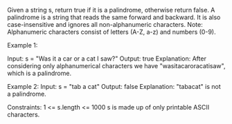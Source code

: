 Given a string s, return true if it is a palindrome, otherwise return false.
A palindrome is a string that reads the same forward and backward. It is also case-insensitive and ignores all non-alphanumeric characters.
Note: Alphanumeric characters consist of letters (A-Z, a-z) and numbers (0-9).

Example 1:

Input: s = "Was it a car or a cat I saw?"
Output: true
Explanation: After considering only alphanumerical characters we have "wasitacaroracatisaw", which is a palindrome.

Example 2:
Input: s = "tab a cat"
Output: false
Explanation: "tabacat" is not a palindrome.

Constraints:
1 <= s.length <= 1000
s is made up of only printable ASCII characters.